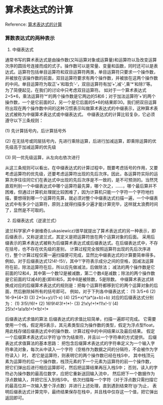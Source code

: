 # 算术表达式的计算
Reference:  [算术表达式的计算](https://blog.csdn.net/xoyojank/article/details/1423390)
### 算数表达式的两种表示
1. 中缀表达式
<p>通常书写的算术表达式是由操作数(又叫运算对象或运算量)和运算符以及改变运算次序的圆括号连接而成的式子。操作数可以是常量、变量和函数，同时还可以是表达式。运算符包括单目运算符和双目运算符两类，单目运算符只要求一个操作数，并被放在该操作数的前面，双目运算符要求有两个操作数，并被放在这两个操作数的中间。单目运算符为取正’+’和取负’-’，双目运算符有加’+’,减’-’,乘’*’和除’/’等。为了简便起见，在我们的讨论中只考虑双目运算符。
如对于一个算术表达式2+5*6，乘法运算符’*’的两个操作数是它两边的5和6；对于加法运算符’+’的两个操作数，一个是它前面的2，另一个是它后面的5*6的结果即30。我们把双目运算符出现在两个操作数中间的这种习惯表示叫做算术表达式的中缀表示，这种算术表达式被称为中缀算术表达式或中缀表达式。
中缀表达式的计算比较复杂，它必须遵守以下三条规则：</p>
<p> (1) 先计算括号内，后计算括号外 </p>
<p> (2) 在无括号或同层括号内，先进行乘除运算，后进行加减运算，即乘除运算的优先级高于加减运算的优先级 </p>
<p> (3) 同一优先级运算，从左向右依次进行 </p>
<p> 从这三条规则可以看出，在中缀表达式的计算过程中，既要考虑括号的作用，又要考虑运算符的优先级，还要考虑运算符出现的先后次序。因此，各运算符实际的运算次序往往同它们在表达式中出现的先后次序是不一致的，是不可预测的。当然凭直观判别一个中缀表达式中哪个运算符最先算，哪个次之，……，哪个最后算并不困难，但通过计算机处理就比较困难了，因为计算机只能一个字符一个字符地扫描，要想得到哪一个运算符先算，就必须对整个中缀表达式扫描一遍，一个中缀表达式中有多少个运算符，原则上就得扫描多少遍才能计算完毕，这样就太浪费时间了，显然是不可取的。</p>

2. 后缀表达式（逆波兰式）
<p>波兰科学家卢卡谢维奇(Lukasiewicz)很早就提出了算术表达式的另一种表示，即后缀表示，又称逆波兰式，其定义是把运算符放在两个运算对象的后面。
采用后缀表示的算术表达式被称为后缀算术表达式或后缀表达式。在后缀表达式中，不存在括号，也不存在优先级的差别，
计算过程完全按照运算符出现的先后次序进行，整个计算过程仅需一遍扫描便可完成，显然比中缀表达式的计算要简单得多。
例如，对于后缀表达式12!4!-!5!/，其中’!’字符表示成分之间的空格，因减法运算符在前，除法运算符在后，所以应先做减法，后做除法；
减法的两个操作数是它前面的12和4，其中第一个数12是被减数，第二个数4是减数；除法的两个操作数是它前面的12减4的差(即8)和5，其中8是被除数，5是除数。
中缀算术表达式转换成对应的后缀算术表达式的规则是：把每个运算符都移到它的两个运算对象的后面，然后删除掉所有的括号即可。
例如，对于下列各中缀表达式：
(1) 3/5+6
(2) 16-9*(4+3)
(3) 2*(x+y)/(1-x)
(4) (25+x)*(a*(a+b)+b)
对应的后缀表达式分别为：
(1) 3!5!/!6!+
(2) 16!9!4!3!+!*!-
(3) 2!x!y!+!*!1!x!-!/
(4) 25!x!+!a!a!b!+!*!b!+!*

后缀表达式求值的算法
后缀表达式的求值比较简单，扫描一遍即可完成。
它需要使用一个栈，假定用S表示，其元素类型应为操作数的类型，假定为浮点型float，用此栈存储后缀表达式中的操作数、计算过程中的中间结果以及最后结果。
假定一个后缀算术表达式以字符’@’作为结束符，并且以一个字符串的方式提供。
后缀表达式求值算法的基本思路：
把包含后缀算术表达式的字符串定义为一个输入字符串流对象，每次从中读入一个字符（空格作为数据之间的分隔符，不会被作为字符读入）时，
若它是运算符，则表明它的两个操作数已经在栈S中，
其中栈顶元素为运算符的后一个操作数，栈顶元素的下一个元素为运算符的前一个操作数，
把它们弹出后进行相应运算即可，然后把运算结果再压入栈S中；
否则，读入的字符必为操作数的最高位数字，应把它重新送回输入流中，
然后把下一个数据作为浮点数输入，并把它压入到栈S中。
依次扫描每一个字符（对于浮点数只需扫描它的最高位并一次输入整个浮点数）并进行上述处理，直到遇到结束符’@’为止，
表明后缀表达式计算完毕，最终结果保存在栈中，并且栈中仅存这一个值，把它弹出返回即可。</p>
